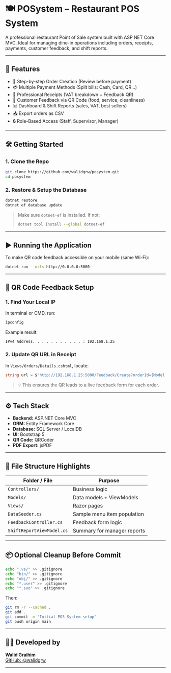# 🍽️ POSystem – Restaurant POS System

A professional restaurant Point of Sale system built with ASP.NET Core MVC. Ideal for managing dine-in operations including orders, receipts, payments, customer feedback, and shift reports.

---

## 🚀 Features

- 🧾 Step-by-step Order Creation (Review before payment)
- 💳 Multiple Payment Methods (Split bills: Cash, Card, QR...)
- 📄 Professional Receipts (VAT breakdown + Feedback QR)
- 📲 Customer Feedback via QR Code (food, service, cleanliness)
- 📊 Dashboard & Shift Reports (sales, VAT, best sellers)
- 📤 Export orders as CSV
- 🔒 Role-Based Access (Staff, Supervisor, Manager)

---

## 🛠️ Getting Started

### 1. Clone the Repo

```bash
git clone https://github.com/walidgrw/posystem.git
cd posystem
```

### 2. Restore & Setup the Database

```bash
dotnet restore
dotnet ef database update
```

> Make sure `dotnet-ef` is installed. If not:
> ```bash
> dotnet tool install --global dotnet-ef
> ```

---

## ▶️ Running the Application

To make QR code feedback accessible on your mobile (same Wi-Fi):

```bash
dotnet run --urls http://0.0.0.0:5000
```

---

## 📱 QR Code Feedback Setup

### 1. Find Your Local IP

In terminal or CMD, run:

```bash
ipconfig
```

Example result:

```
IPv4 Address. . . . . . . . . . . : 192.168.1.25
```

### 2. Update QR URL in Receipt

In `Views/Orders/Details.cshtml`, locate:

```csharp
string url = $"http://192.168.1.25:5000/Feedback/Create?orderId={Model.Id}";
```

> 💡 This ensures the QR leads to a live feedback form for each order.

---

## ⚙️ Tech Stack

- **Backend:** ASP.NET Core MVC
- **ORM:** Entity Framework Core
- **Database:** SQL Server / LocalDB
- **UI:** Bootstrap 5
- **QR Code:** QRCoder
- **PDF Export:** jsPDF

---

## 📂 File Structure Highlights

| Folder / File | Purpose |
|---------------|---------|
| `Controllers/` | Business logic |
| `Models/`      | Data models + ViewModels |
| `Views/`       | Razor pages |
| `DataSeeder.cs`| Sample menu item population |
| `FeedbackController.cs` | Feedback form logic |
| `ShiftReportViewModel.cs` | Summary for manager reports |

---

## 📦 Optional Cleanup Before Commit

```bash
echo ".vs/" >> .gitignore
echo "bin/" >> .gitignore
echo "obj/" >> .gitignore
echo "*.user" >> .gitignore
echo "*.suo" >> .gitignore
```

Then:

```bash
git rm -r --cached .
git add .
git commit -m "Initial POS System setup"
git push origin main
```

---

## 👨‍💻 Developed by

**Walid Graihim**  
[GitHub: @walidgrw](https://github.com/walidgrw)

---
